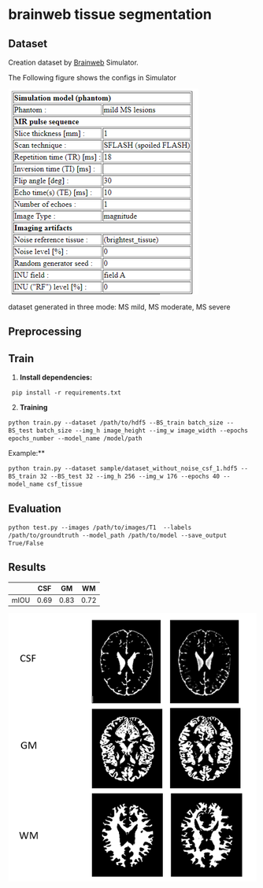 # brainweb tissue segmentation

## Dataset

Creation dataset by [Brainweb](https://brainweb.bic.mni.mcgill.ca/) Simulator.

The Following figure shows the configs in Simulator

![alt text](https://github.com/smohammadi96/brainweb_tissue_segmentation_unet/blob/main/sample/config.PNG)

dataset generated in three mode: MS mild, MS moderate, MS severe

## Preprocessing 

## Train

1. **Install dependencies:**


```
 pip install -r requirements.txt
```

2. **Training**

```
python train.py --dataset /path/to/hdf5 --BS_train batch_size --BS_test batch_size --img_h image_height --img_w image_width --epochs epochs_number --model_name /model/path
```

Example:**

```
python train.py --dataset sample/dataset_without_noise_csf_1.hdf5 --BS_train 32 --BS_test 32 --img_h 256 --img_w 176 --epochs 40 --model_name csf_tissue
```

## Evaluation

```
python test.py --images /path/to/images/T1  --labels /path/to/groundtruth --model_path /path/to/model --save_output True/False
```

## Results

|   | CSF | GM | WM |
|-------|-------|-------|-------|
| mIOU | 0.69	| 0.83	| 0.72 |


![alt text](https://github.com/smohammadi96/brainweb_tissue_segmentation_unet/blob/main/sample/result.PNG)
